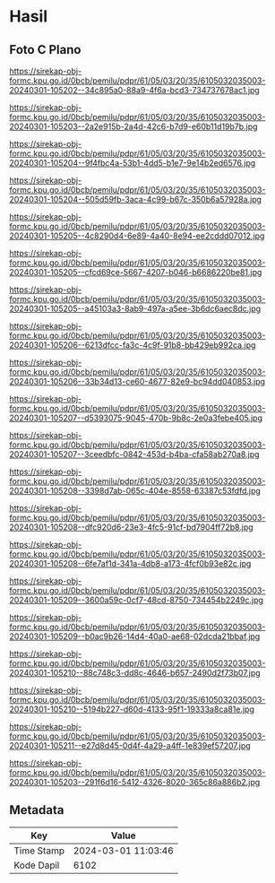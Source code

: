 # Hasil

## Foto C Plano

https://sirekap-obj-formc.kpu.go.id/0bcb/pemilu/pdpr/61/05/03/20/35/6105032035003-20240301-105202--34c895a0-88a9-4f6a-bcd3-734737678ac1.jpg

https://sirekap-obj-formc.kpu.go.id/0bcb/pemilu/pdpr/61/05/03/20/35/6105032035003-20240301-105203--2a2e915b-2a4d-42c6-b7d9-e60b11d19b7b.jpg

https://sirekap-obj-formc.kpu.go.id/0bcb/pemilu/pdpr/61/05/03/20/35/6105032035003-20240301-105204--9f4fbc4a-53b1-4dd5-b1e7-9e14b2ed6576.jpg

https://sirekap-obj-formc.kpu.go.id/0bcb/pemilu/pdpr/61/05/03/20/35/6105032035003-20240301-105204--505d59fb-3aca-4c99-b67c-350b6a57928a.jpg

https://sirekap-obj-formc.kpu.go.id/0bcb/pemilu/pdpr/61/05/03/20/35/6105032035003-20240301-105205--4c8290d4-6e89-4a40-8e94-ee2cddd07012.jpg

https://sirekap-obj-formc.kpu.go.id/0bcb/pemilu/pdpr/61/05/03/20/35/6105032035003-20240301-105205--cfcd69ce-5667-4207-b046-b6686220be81.jpg

https://sirekap-obj-formc.kpu.go.id/0bcb/pemilu/pdpr/61/05/03/20/35/6105032035003-20240301-105205--a45103a3-8ab9-497a-a5ee-3b6dc6aec8dc.jpg

https://sirekap-obj-formc.kpu.go.id/0bcb/pemilu/pdpr/61/05/03/20/35/6105032035003-20240301-105206--6213dfcc-fa3c-4c9f-91b8-bb429eb992ca.jpg

https://sirekap-obj-formc.kpu.go.id/0bcb/pemilu/pdpr/61/05/03/20/35/6105032035003-20240301-105206--33b34d13-ce60-4677-82e9-bc94dd040853.jpg

https://sirekap-obj-formc.kpu.go.id/0bcb/pemilu/pdpr/61/05/03/20/35/6105032035003-20240301-105207--d5393075-9045-470b-9b8c-2e0a3febe405.jpg

https://sirekap-obj-formc.kpu.go.id/0bcb/pemilu/pdpr/61/05/03/20/35/6105032035003-20240301-105207--3ceedbfc-0842-453d-b4ba-cfa58ab270a8.jpg

https://sirekap-obj-formc.kpu.go.id/0bcb/pemilu/pdpr/61/05/03/20/35/6105032035003-20240301-105208--3398d7ab-065c-404e-8558-63387c53fdfd.jpg

https://sirekap-obj-formc.kpu.go.id/0bcb/pemilu/pdpr/61/05/03/20/35/6105032035003-20240301-105208--dfc920d6-23e3-4fc5-91cf-bd7904ff72b8.jpg

https://sirekap-obj-formc.kpu.go.id/0bcb/pemilu/pdpr/61/05/03/20/35/6105032035003-20240301-105208--6fe7af1d-341a-4db8-a173-4fcf0b93e82c.jpg

https://sirekap-obj-formc.kpu.go.id/0bcb/pemilu/pdpr/61/05/03/20/35/6105032035003-20240301-105209--3600a59c-0cf7-48cd-8750-734454b2249c.jpg

https://sirekap-obj-formc.kpu.go.id/0bcb/pemilu/pdpr/61/05/03/20/35/6105032035003-20240301-105209--b0ac9b26-14d4-40a0-ae68-02dcda21bbaf.jpg

https://sirekap-obj-formc.kpu.go.id/0bcb/pemilu/pdpr/61/05/03/20/35/6105032035003-20240301-105210--88c748c3-dd8c-4646-b657-2490d2f73b07.jpg

https://sirekap-obj-formc.kpu.go.id/0bcb/pemilu/pdpr/61/05/03/20/35/6105032035003-20240301-105210--5194b227-d60d-4133-95f1-19333a8ca81e.jpg

https://sirekap-obj-formc.kpu.go.id/0bcb/pemilu/pdpr/61/05/03/20/35/6105032035003-20240301-105211--e27d8d45-0d4f-4a29-a4ff-1e839ef57207.jpg

https://sirekap-obj-formc.kpu.go.id/0bcb/pemilu/pdpr/61/05/03/20/35/6105032035003-20240301-105203--291f6d16-5412-4326-8020-365c86a886b2.jpg


## Metadata

| Key        | Value               |
| ---------- | ------------------- |
| Time Stamp | 2024-03-01 11:03:46 |
| Kode Dapil | 6102                |



